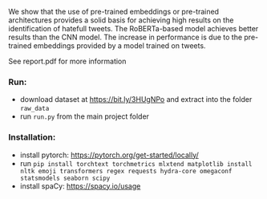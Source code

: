 We show that the use of pre-trained embeddings or
pre-trained architectures provides a solid basis for achieving
high results on the identification of hatefull tweets. The RoBERTa-based model achieves better results than the CNN
model. The increase in performance is due to the pre-trained
embeddings provided by a model trained on tweets.


See report.pdf for more information

### Run:
- download dataset at https://bit.ly/3HUgNPo and extract into the folder `raw_data`
- run `run.py` from the main project folder

### Installation:
- install pytorch: https://pytorch.org/get-started/locally/
- run `pip install torchtext torchmetrics mlxtend matplotlib install nltk emoji transformers regex requests hydra-core omegaconf statsmodels seaborn scipy`
- install spaCy: https://spacy.io/usage


